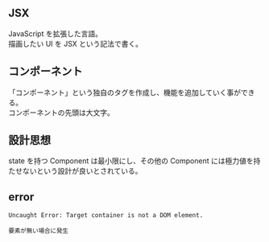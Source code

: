 ## JSX
JavaScript を拡張した言語。  
描画したい UI を JSX という記法で書く。


## コンポーネント
「コンポーネント」という独自のタグを作成し、機能を追加していく事ができる。  
コンポーネントの先頭は大文字。


## 設計思想
state を持つ Component は最小限にし、その他の Component には極力値を持たせないという設計が良いとされている。


## error
```
Uncaught Error: Target container is not a DOM element.

要素が無い場合に発生
```
